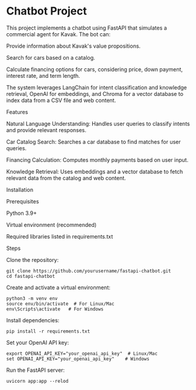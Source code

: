 # Chatbot Project

This project implements a chatbot using FastAPI that simulates a commercial agent for Kavak. The bot can:

Provide information about Kavak's value propositions.

Search for cars based on a catalog.

Calculate financing options for cars, considering price, down payment, interest rate, and term length.

The system leverages LangChain for intent classification and knowledge retrieval, OpenAI for embeddings, and Chroma for a vector database to index data from a CSV file and web content.

Features

Natural Language Understanding: Handles user queries to classify intents and provide relevant responses.

Car Catalog Search: Searches a car database to find matches for user queries.

Financing Calculation: Computes monthly payments based on user input.

Knowledge Retrieval: Uses embeddings and a vector database to fetch relevant data from the catalog and web content.

Installation

Prerequisites

Python 3.9+

Virtual environment (recommended)

Required libraries listed in requirements.txt

Steps

Clone the repository:

```
git clone https://github.com/yourusername/fastapi-chatbot.git
cd fastapi-chatbot
```
Create and activate a virtual environment:
```
python3 -m venv env
source env/bin/activate  # For Linux/Mac
env\Scripts\activate   # For Windows
```
Install dependencies:
```
pip install -r requirements.txt
```
Set your OpenAI API key:
```
export OPENAI_API_KEY="your_openai_api_key"  # Linux/Mac
set OPENAI_API_KEY="your_openai_api_key"    # Windows
```
Run the FastAPI server:
```
uvicorn app:app --relod
```


